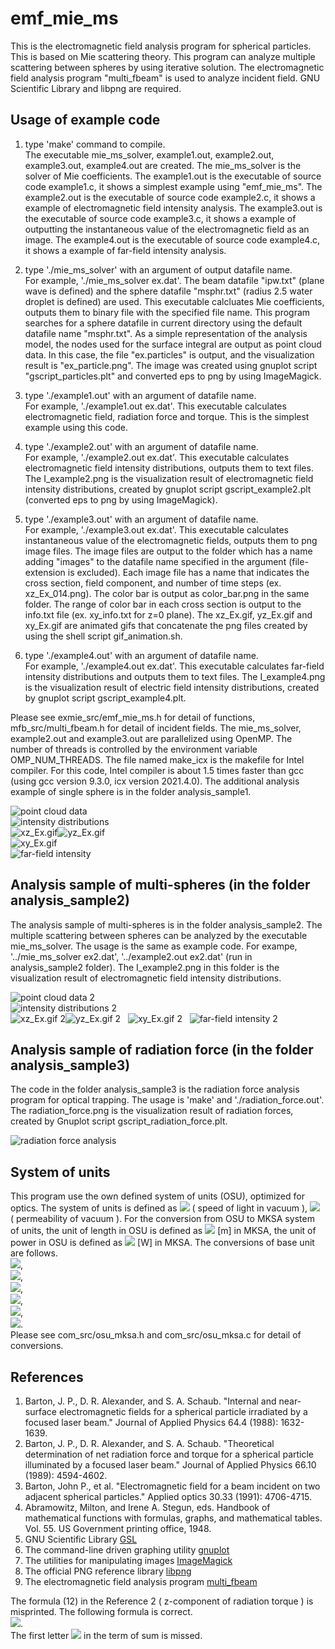 # emf_mie_ms
This is the electromagnetic field analysis program for spherical particles. This is based on Mie scattering theory. 
This program can analyze multiple scattering between spheres by using iterative solution. 
The electromagnetic field analysis program "multi_fbeam" is used to analyze incident field. 
GNU Scientific Library and libpng are required.


## Usage of example code

1. type 'make' command to compile.  
   The executable mie_ms_solver, example1.out, example2.out, example3.out, example4.out are created. 
   The mie_ms_solver is the solver of Mie coefficients. 
   The example1.out is the executable of source code example1.c, it shows a simplest example using "emf_mie_ms". 
   The example2.out is the executable of source code example2.c, it shows a example of electromagnetic field intensity analysis. 
   The example3.out is the executable of source code example3.c, 
   it shows a example of outputting the instantaneous value of the electromagnetic field as an image.
   The example4.out is the executable of source code example4.c, it shows a example of far-field intensity analysis.  
   
2. type './mie_ms_solver' with an argument of output datafile name.  
   For example, './mie_ms_solver ex.dat'. 
   The beam datafile "ipw.txt" (plane wave is defined) and the sphere datafile "msphr.txt" (radius 2.5 water droplet is defined) are used. 
   This executable calcluates Mie coefficients, outputs them to binary file with the specified file name.
   This program searches for a sphere datafile in current directory using the default datafile name "msphr.txt". 
   As a simple representation of the analysis model, the nodes used for the surface integral are output as point cloud data. 
   In this case, the file "ex.particles" is output, and the visualization result is "ex_particle.png".
   The image was created using gnuplot script "gscript_particles.plt" and converted eps to png by using ImageMagick.  
   
3. type './example1.out' with an argument of datafile name.   
   For example, './example1.out ex.dat'. 
   This executable calculates electromagnetic field, radiation force and torque. This is the simplest example using this code.   
   
4. type './example2.out' with an argument of datafile name.  
   For example, './example2.out ex.dat'. 
   This executable calculates electromagnetic field intensity distributions, outputs them to text files.
   The I_example2.png is the visualization result of electromagnetic field intensity distributions, created by gnuplot script gscript_example2.plt
   (converted eps to png by using ImageMagick).  
   
5. type './example3.out' with an argument of datafile name.  
   For example, './example3.out ex.dat'.
   This executable calculates instantaneous value of the electromagnetic fields, outputs them to png image files.
   The image files are output to the folder which has a name adding "images" to the datafile name specified in the argument (file-extension is excluded). 
   Each image file has a name that indicates the cross section, field component, and number of time steps (ex. xz_Ex_014.png). 
   The color bar is output as color_bar.png in the same folder.
   The range of color bar in each cross section is output to the info.txt file (ex. xy_info.txt for z=0 plane).
   The xz_Ex.gif, yz_Ex.gif and xy_Ex.gif are animated gifs that concatenate the png files created by using the shell script gif_animation.sh.  
   
6. type './example4.out' with an argument of datafile name.  
   For example, './example4.out ex.dat'. 
   This executable calculates far-field intensity distributions and outputs them to text files. 
   The I_example4.png is the visualization result of electric field intensity distributions, created by gnuplot script gscript_example4.plt.  
   
Please see exmie_src/emf_mie_ms.h for detail of functions, mfb_src/multi_fbeam.h for detail of incident fields. 
The mie_ms_solver, example2.out and example3.out are parallelized using OpenMP. 
The number of threads is controlled by the environment variable OMP_NUM_THREADS.
The file named make_icx is the makefile for Intel compiler. 
For this code, Intel compiler is about 1.5 times faster than gcc (using gcc version 9.3.0, icx version 2021.4.0). 
The additional analysis example of single sphere is in the folder analysis_sample1.  

![point cloud data](ex_particles.png "nodes for surface integral (ex_particles.png)")  
![intensity distributions](I_example2.png "intensity distributions (I_example2.png)")  
![xz_Ex.gif](xz_Ex.gif "instantaneous value of the E_x on y=0 plane (xz_Ex.gif)")![yz_Ex.gif](yz_Ex.gif "instantaneous value of the E_x on x=0 plane (yz_Ex.gif)")  
![xy_Ex.gif](xy_Ex.gif "instantaneous value of the E_x on z=0 plane (xy_Ex.gif)")  
![far-field intensity](I_example4.png "far-field intensity distributions (I_example4.png)")  


## Analysis sample of multi-spheres (in the folder analysis_sample2)

The analysis sample of multi-spheres is in the folder analysis_sample2. 
The multiple scattering between spheres can be analyzed by the executable mie_ms_solver.
The usage is the same as example code. 
For exampe, '../mie_ms_solver ex2.dat', '../example2.out ex2.dat' (run in analysis_sample2 folder). 
The I_example2.png in this folder is the visualization result of electromagnetic field intensity distributions.  

![point cloud data 2](analysis_sample2/ex2_particles.png "nodes for surface integral (analysis_sample2/ex_particles.png)")  
![intensity distributions 2](analysis_sample2/I_example2.png "intensity distributions (analysis_sample2/I_example2.png)")  
![xz_Ex.gif 2](analysis_sample2/xz_Ex.gif "instantaneous value of the E_x on y=0 plane (analysis_sample2/xz_Ex.gif)")![yz_Ex.gif 2](analysis_sample2/yz_Ex.gif "instantaneous value of the E_x on x=0 plane (analysis_sample2/yz_Ex.gif)")  
![xy_Ex.gif 2](analysis_sample2/xy_Ex.gif "instantaneous value of the E_x on z=0 plane (analysis_sample2/xy_Ex.gif)")  
![far-field intensity 2](analysis_sample2/I_example4.png "far-field intensity distributions (analysis_sample2/I_example4.png)")  

## Analysis sample of radiation force (in the folder analysis_sample3)  

The code in the folder analysis_sample3 is the radiation force analysis program for optical trapping. 
The usage is 'make' and './radiation_force.out'.
The radiation_force.png is the visualization result of radiation forces, created by Gnuplot script gscript_radiation_force.plt.  

![radiation force analysis](analysis_sample3/radiation_force.png "vector plot of radiation force (analysis_sample3/radiation_force.png)")


## System of units

This program use the own defined system of units (OSU), optimized for optics. 
The system of units is defined as <img src="https://latex.codecogs.com/gif.latex?c_0=1"> ( speed of light in vacuum ), 
<img src="https://latex.codecogs.com/gif.latex?\mu_0=1"> ( permeability of vacuum ). 
For the conversion from OSU to MKSA system of units, the unit of length in OSU is defined as 
<img src="https://latex.codecogs.com/gif.latex?1\times10^{-6}"> [m] in MKSA, the unit of power in OSU is defined as
<img src="https://latex.codecogs.com/gif.latex?1\times10^{-3}"> [W] in MKSA. The conversions of base unit are follows.  
<img src="https://latex.codecogs.com/gif.latex?a=1\times10^{-6}">,  
<img src="https://latex.codecogs.com/gif.latex?b=1\times10^{-3}">,  
<img src="https://latex.codecogs.com/gif.latex?a\,\mathrm{[m]}=1\,\mathrm{[L]}">,  
<img src="https://latex.codecogs.com/gif.latex?\frac{ab}{c_0^3}\,\mathrm{[kg]}=1\,\mathrm{[M]}">,  
<img src="https://latex.codecogs.com/gif.latex?\frac{a}{c_0}\,\mathrm{[s]}=1\,\mathrm{[T]}">,  
<img src="https://latex.codecogs.com/gif.latex?\sqrt{\frac{b}{c_0\mu_0}}\,\mathrm{[A]}=1\,\mathrm{[I]}">.  
Please see com_src/osu_mksa.h and com_src/osu_mksa.c for detail of conversions.


## References
1. Barton, J. P., D. R. Alexander, and S. A. Schaub. "Internal and near‐surface electromagnetic fields for a spherical particle irradiated by a focused laser beam." Journal of Applied Physics 64.4 (1988): 1632-1639.  
2. Barton, J. P., D. R. Alexander, and S. A. Schaub. "Theoretical determination of net radiation force and torque for a spherical particle illuminated by a focused laser beam." Journal of Applied Physics 66.10 (1989): 4594-4602.  
3. Barton, John P., et al. "Electromagnetic field for a beam incident on two adjacent spherical particles." Applied optics 30.33 (1991): 4706-4715.  
4. Abramowitz, Milton, and Irene A. Stegun, eds. Handbook of mathematical functions with formulas, graphs, and mathematical tables. Vol. 55. US Government printing office, 1948.  
5. GNU Scientific Library [GSL](https://www.gnu.org/software/gsl/)
6. The command-line driven graphing utility [gnuplot](http://www.gnuplot.info/)  
7. The utilities for manipulating images [ImageMagick](https://imagemagick.org/)  
8. The official PNG reference library [libpng](http://www.libpng.org/pub/png/libpng.html)  
9. The electromagnetic field analysis program [multi_fbeam](https://github.com/akohta/multi_fbeam/)  


The formula (12) in the Reference 2 ( z-component of radiation torque ) is misprinted. The following formula is correct.  
<img src="https://latex.codecogs.com/gif.latex?\frac{\left<N_z\right>}{a^3E_0^2}=-\frac{a}{8\pi}\sum_{l=1}^{\infty}\sum_{m=-l}^{l}l(l+1)m\left[\epsilon_{\mathrm{ext}}|a_{lm}|^2+|b_{lm}|^2+\Re(\epsilon_{\mathrm{ext}}a_{lm}A_{lm}^*+b_{lm}B_{lm}^*)\right]">.  
The first letter <img src="https://latex.codecogs.com/gif.latex?l"> in the term of sum is missed.
